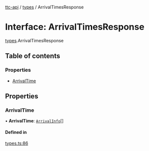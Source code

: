 [ttc-api](../README.md) / [types](../modules/types.md) / ArrivalTimesResponse

# Interface: ArrivalTimesResponse

[types](../modules/types.md).ArrivalTimesResponse

## Table of contents

### Properties

- [ArrivalTime](types.ArrivalTimesResponse.md#arrivaltime)

## Properties

### ArrivalTime

• **ArrivalTime**: [`ArrivalInfo`](types.ArrivalInfo.md)[]

#### Defined in

[types.ts:86](https://github.com/sunneydev/ttc-api/blob/72acd1f/src/types.ts#L86)
